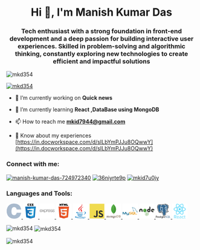 <h1 align="center">Hi 👋, I'm Manish Kumar Das</h1>
<h3 align="center">Tech enthusiast with a strong foundation in front-end development and a deep passion for building interactive user experiences. Skilled in problem-solving and algorithmic thinking, constantly exploring new technologies to create efficient and impactful solutions</h3>

<p align="left"> <img src="https://komarev.com/ghpvc/?username=mkd354&label=Profile%20views&color=0e75b6&style=flat" alt="mkd354" /> </p>

<p align="left"> <a href="https://github.com/ryo-ma/github-profile-trophy"><img src="https://github-profile-trophy.vercel.app/?username=mkd354" alt="mkd354" /></a> </p>

- 🔭 I’m currently working on **Quick news**

- 🌱 I’m currently learning **React ,DataBase using MongoDB**

- 📫 How to reach me **mkid7944@gmail.com**

- 📄 Know about my experiences [https://in.docworkspace.com/d/sILbYmPJJu8OQwwY](https://in.docworkspace.com/d/sILbYmPJJu8OQwwY)

<h3 align="left">Connect with me:</h3>
<p align="left">
<a href="https://linkedin.com/in/manish-kumar-das-724972340" target="blank"><img align="center" src="https://raw.githubusercontent.com/rahuldkjain/github-profile-readme-generator/master/src/images/icons/Social/linked-in-alt.svg" alt="manish-kumar-das-724972340" height="30" width="40" /></a>
<a href="https://www.leetcode.com/36niyrte9p" target="blank"><img align="center" src="https://raw.githubusercontent.com/rahuldkjain/github-profile-readme-generator/master/src/images/icons/Social/leet-code.svg" alt="36niyrte9p" height="30" width="40" /></a>
<a href="https://auth.geeksforgeeks.org/user/mkid7u0jy" target="blank"><img align="center" src="https://raw.githubusercontent.com/rahuldkjain/github-profile-readme-generator/master/src/images/icons/Social/geeks-for-geeks.svg" alt="mkid7u0jy" height="30" width="40" /></a>
</p>

<h3 align="left">Languages and Tools:</h3>
<p align="left"> <a href="https://www.cprogramming.com/" target="_blank" rel="noreferrer"> <img src="https://raw.githubusercontent.com/devicons/devicon/master/icons/c/c-original.svg" alt="c" width="40" height="40"/> </a> <a href="https://www.w3schools.com/css/" target="_blank" rel="noreferrer"> <img src="https://raw.githubusercontent.com/devicons/devicon/master/icons/css3/css3-original-wordmark.svg" alt="css3" width="40" height="40"/> </a> <a href="https://expressjs.com" target="_blank" rel="noreferrer"> <img src="https://raw.githubusercontent.com/devicons/devicon/master/icons/express/express-original-wordmark.svg" alt="express" width="40" height="40"/> </a> <a href="https://www.w3.org/html/" target="_blank" rel="noreferrer"> <img src="https://raw.githubusercontent.com/devicons/devicon/master/icons/html5/html5-original-wordmark.svg" alt="html5" width="40" height="40"/> </a> <a href="https://www.java.com" target="_blank" rel="noreferrer"> <img src="https://raw.githubusercontent.com/devicons/devicon/master/icons/java/java-original.svg" alt="java" width="40" height="40"/> </a> <a href="https://developer.mozilla.org/en-US/docs/Web/JavaScript" target="_blank" rel="noreferrer"> <img src="https://raw.githubusercontent.com/devicons/devicon/master/icons/javascript/javascript-original.svg" alt="javascript" width="40" height="40"/> </a> <a href="https://www.mongodb.com/" target="_blank" rel="noreferrer"> <img src="https://raw.githubusercontent.com/devicons/devicon/master/icons/mongodb/mongodb-original-wordmark.svg" alt="mongodb" width="40" height="40"/> </a> <a href="https://www.mysql.com/" target="_blank" rel="noreferrer"> <img src="https://raw.githubusercontent.com/devicons/devicon/master/icons/mysql/mysql-original-wordmark.svg" alt="mysql" width="40" height="40"/> </a> <a href="https://nodejs.org" target="_blank" rel="noreferrer"> <img src="https://raw.githubusercontent.com/devicons/devicon/master/icons/nodejs/nodejs-original-wordmark.svg" alt="nodejs" width="40" height="40"/> </a> <a href="https://www.postgresql.org" target="_blank" rel="noreferrer"> <img src="https://raw.githubusercontent.com/devicons/devicon/master/icons/postgresql/postgresql-original-wordmark.svg" alt="postgresql" width="40" height="40"/> </a> <a href="https://reactjs.org/" target="_blank" rel="noreferrer"> <img src="https://raw.githubusercontent.com/devicons/devicon/master/icons/react/react-original-wordmark.svg" alt="react" width="40" height="40"/> </a> </p>

<p><img align="left" src="https://github-readme-stats.vercel.app/api/top-langs?username=mkd354&show_icons=true&locale=en&layout=compact" alt="mkd354" /></p>

<p>&nbsp;<img align="center" src="https://github-readme-stats.vercel.app/api?username=mkd354&show_icons=true&locale=en" alt="mkd354" /></p>

<p><img align="center" src="https://github-readme-streak-stats.herokuapp.com/?user=mkd354&" alt="mkd354" /></p>
